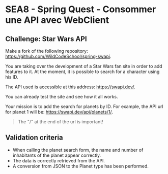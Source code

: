 # SEA8 - Spring Quest - Consommer une API avec WebClient

## Challenge: Star Wars API

Make a fork of the following repository: <https://github.com/WildCodeSchool/spring-swapi>.

You are taking over the development of a Star Wars fan site in order to add features to it. At the moment, it is possible to search for a character using his ID.

The API used is accessible at this address: <https://swapi.dev/>.

You can already test the site and see how it all works.

Your mission is to add the search for planets by ID. For example, the API url for planet 1 will be: <https://swapi.dev/api/planets/1/>.

> The "/" at the end of the url is important!

## Validation criteria

- When calling the planet search form, the name and number of inhabitants of the planet appear correctly.
- The data is correctly retrieved from the API.
- A conversion from JSON to the Planet type has been performed.
